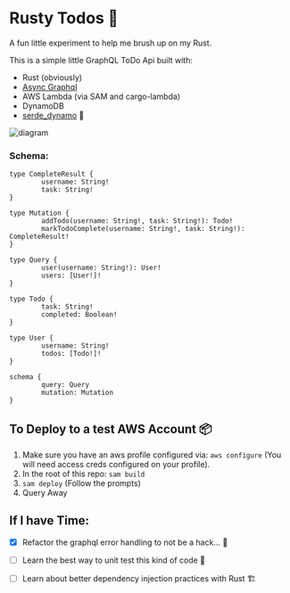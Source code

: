 # Rusty Todos 🦀

A fun little experiment to help me brush up on my Rust.

This is a simple little GraphQL ToDo Api built with:

- Rust (obviously)
- [Async Graphql](https://github.com/async-graphql/async-graphql)
- AWS Lambda (via SAM and cargo-lambda)
- DynamoDB
- [serde_dynamo](https://github.com/zenlist/serde_dynamo) 🙂

![diagram](https://github.com/charlesbthomas/rusty-todos/assets/20322135/add5847c-71dd-4fe2-9227-4f11eebef9cd)

### Schema:

```gql
type CompleteResult {
        username: String!
        task: String!
}

type Mutation {
        addTodo(username: String!, task: String!): Todo!
        markTodoComplete(username: String!, task: String!): CompleteResult!
}

type Query {
        user(username: String!): User!
        users: [User!]!
}

type Todo {
        task: String!
        completed: Boolean!
}

type User {
        username: String!
        todos: [Todo!]!
}

schema {
        query: Query
        mutation: Mutation
}

```

## To Deploy to a test AWS Account 📦
1) Make sure you have an aws profile configured via: `aws configure` (You will need access creds configured on your profile).
2) In the root of this repo: `sam build`
3) `sam deploy` (Follow the prompts)
4) Query Away

## If I have Time:
- [x] Refactor the graphql error handling to not be a hack... 🙈
- [ ] Learn the best way to unit test this kind of code 🧪
- [ ] Learn about better dependency injection practices with Rust 🏗️

